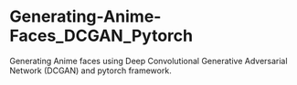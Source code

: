 # Generating-Anime-Faces_DCGAN_Pytorch
Generating Anime faces using  Deep Convolutional Generative Adversarial Network (DCGAN) and pytorch framework.
